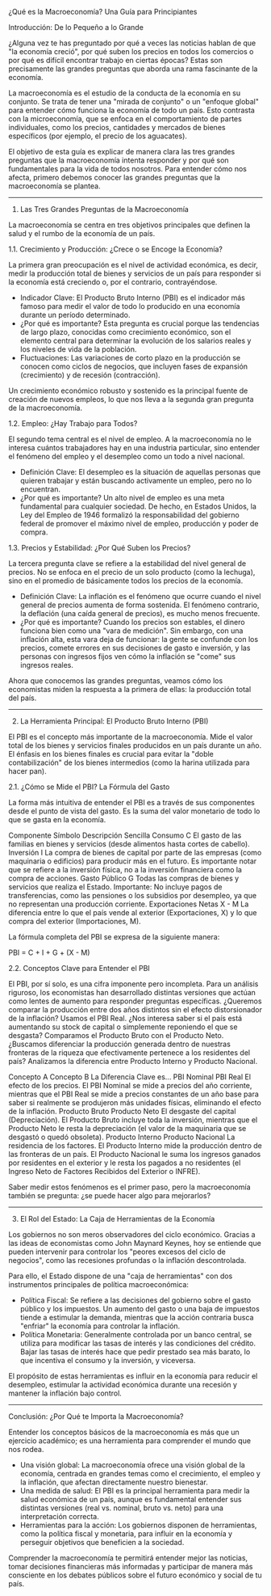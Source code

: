 ¿Qué es la Macroeconomía? Una Guía para Principiantes

Introducción: De lo Pequeño a lo Grande

¿Alguna vez te has preguntado por qué a veces las noticias hablan de que "la economía creció", por qué suben los precios en todos los comercios o por qué es difícil encontrar trabajo en ciertas épocas? Estas son precisamente las grandes preguntas que aborda una rama fascinante de la economía.

La macroeconomía es el estudio de la conducta de la economía en su conjunto. Se trata de tener una "mirada de conjunto" o un "enfoque global" para entender cómo funciona la economía de todo un país. Esto contrasta con la microeconomía, que se enfoca en el comportamiento de partes individuales, como los precios, cantidades y mercados de bienes específicos (por ejemplo, el precio de los aguacates).

El objetivo de esta guía es explicar de manera clara las tres grandes preguntas que la macroeconomía intenta responder y por qué son fundamentales para la vida de todos nosotros. Para entender cómo nos afecta, primero debemos conocer las grandes preguntas que la macroeconomía se plantea.


--------------------------------------------------------------------------------


1. Las Tres Grandes Preguntas de la Macroeconomía

La macroeconomía se centra en tres objetivos principales que definen la salud y el rumbo de la economía de un país.

1.1. Crecimiento y Producción: ¿Crece o se Encoge la Economía?

La primera gran preocupación es el nivel de actividad económica, es decir, medir la producción total de bienes y servicios de un país para responder si la economía está creciendo o, por el contrario, contrayéndose.

* Indicador Clave: El Producto Bruto Interno (PBI) es el indicador más famoso para medir el valor de todo lo producido en una economía durante un período determinado.
* ¿Por qué es importante? Esta pregunta es crucial porque las tendencias de largo plazo, conocidas como crecimiento económico, son el elemento central para determinar la evolución de los salarios reales y los niveles de vida de la población.
* Fluctuaciones: Las variaciones de corto plazo en la producción se conocen como ciclos de negocios, que incluyen fases de expansión (crecimiento) y de recesión (contracción).

Un crecimiento económico robusto y sostenido es la principal fuente de creación de nuevos empleos, lo que nos lleva a la segunda gran pregunta de la macroeconomía.

1.2. Empleo: ¿Hay Trabajo para Todos?

El segundo tema central es el nivel de empleo. A la macroeconomía no le interesa cuántos trabajadores hay en una industria particular, sino entender el fenómeno del empleo y el desempleo como un todo a nivel nacional.

* Definición Clave: El desempleo es la situación de aquellas personas que quieren trabajar y están buscando activamente un empleo, pero no lo encuentran.
* ¿Por qué es importante? Un alto nivel de empleo es una meta fundamental para cualquier sociedad. De hecho, en Estados Unidos, la Ley del Empleo de 1946 formalizó la responsabilidad del gobierno federal de promover el máximo nivel de empleo, producción y poder de compra.

1.3. Precios y Estabilidad: ¿Por Qué Suben los Precios?

La tercera pregunta clave se refiere a la estabilidad del nivel general de precios. No se enfoca en el precio de un solo producto (como la lechuga), sino en el promedio de básicamente todos los precios de la economía.

* Definición Clave: La inflación es el fenómeno que ocurre cuando el nivel general de precios aumenta de forma sostenida. El fenómeno contrario, la deflación (una caída general de precios), es mucho menos frecuente.
* ¿Por qué es importante? Cuando los precios son estables, el dinero funciona bien como una "vara de medición". Sin embargo, con una inflación alta, esta vara deja de funcionar: la gente se confunde con los precios, comete errores en sus decisiones de gasto e inversión, y las personas con ingresos fijos ven cómo la inflación se "come" sus ingresos reales.

Ahora que conocemos las grandes preguntas, veamos cómo los economistas miden la respuesta a la primera de ellas: la producción total del país.


--------------------------------------------------------------------------------


2. La Herramienta Principal: El Producto Bruto Interno (PBI)

El PBI es el concepto más importante de la macroeconomía. Mide el valor total de los bienes y servicios finales producidos en un país durante un año. El énfasis en los bienes finales es crucial para evitar la "doble contabilización" de los bienes intermedios (como la harina utilizada para hacer pan).

2.1. ¿Cómo se Mide el PBI? La Fórmula del Gasto

La forma más intuitiva de entender el PBI es a través de sus componentes desde el punto de vista del gasto. Es la suma del valor monetario de todo lo que se gasta en la economía.

Componente	Símbolo	Descripción Sencilla
Consumo	C	El gasto de las familias en bienes y servicios (desde alimentos hasta cortes de cabello).
Inversión	I	La compra de bienes de capital por parte de las empresas (como maquinaria o edificios) para producir más en el futuro. Es importante notar que se refiere a la inversión física, no a la inversión financiera como la compra de acciones.
Gasto Público	G	Todas las compras de bienes y servicios que realiza el Estado. Importante: No incluye pagos de transferencias, como las pensiones o los subsidios por desempleo, ya que no representan una producción corriente.
Exportaciones Netas	X - M	La diferencia entre lo que el país vende al exterior (Exportaciones, X) y lo que compra del exterior (Importaciones, M).

La fórmula completa del PBI se expresa de la siguiente manera:

PBI = C + I + G + (X - M)

2.2. Conceptos Clave para Entender el PBI

El PBI, por sí solo, es una cifra imponente pero incompleta. Para un análisis riguroso, los economistas han desarrollado distintas versiones que actúan como lentes de aumento para responder preguntas específicas. ¿Queremos comparar la producción entre dos años distintos sin el efecto distorsionador de la inflación? Usamos el PBI Real. ¿Nos interesa saber si el país está aumentando su stock de capital o simplemente reponiendo el que se desgasta? Comparamos el Producto Bruto con el Producto Neto. ¿Buscamos diferenciar la producción generada dentro de nuestras fronteras de la riqueza que efectivamente pertenece a los residentes del país? Analizamos la diferencia entre Producto Interno y Producto Nacional.

Concepto A	Concepto B	La Diferencia Clave es...
PBI Nominal	PBI Real	El efecto de los precios. El PBI Nominal se mide a precios del año corriente, mientras que el PBI Real se mide a precios constantes de un año base para saber si realmente se produjeron más unidades físicas, eliminando el efecto de la inflación.
Producto Bruto	Producto Neto	El desgaste del capital (Depreciación). El Producto Bruto incluye toda la inversión, mientras que el Producto Neto le resta la depreciación (el valor de la maquinaria que se desgastó o quedó obsoleta).
Producto Interno	Producto Nacional	La residencia de los factores. El Producto Interno mide la producción dentro de las fronteras de un país. El Producto Nacional le suma los ingresos ganados por residentes en el exterior y le resta los pagados a no residentes (el Ingreso Neto de Factores Recibidos del Exterior o INFRE).

Saber medir estos fenómenos es el primer paso, pero la macroeconomía también se pregunta: ¿se puede hacer algo para mejorarlos?


--------------------------------------------------------------------------------


3. El Rol del Estado: La Caja de Herramientas de la Economía

Los gobiernos no son meros observadores del ciclo económico. Gracias a las ideas de economistas como John Maynard Keynes, hoy se entiende que pueden intervenir para controlar los "peores excesos del ciclo de negocios", como las recesiones profundas o la inflación descontrolada.

Para ello, el Estado dispone de una "caja de herramientas" con dos instrumentos principales de política macroeconómica:

* Política Fiscal: Se refiere a las decisiones del gobierno sobre el gasto público y los impuestos. Un aumento del gasto o una baja de impuestos tiende a estimular la demanda, mientras que la acción contraria busca "enfriar" la economía para controlar la inflación.
* Política Monetaria: Generalmente controlada por un banco central, se utiliza para modificar las tasas de interés y las condiciones del crédito. Bajar las tasas de interés hace que pedir prestado sea más barato, lo que incentiva el consumo y la inversión, y viceversa.

El propósito de estas herramientas es influir en la economía para reducir el desempleo, estimular la actividad económica durante una recesión y mantener la inflación bajo control.


--------------------------------------------------------------------------------


Conclusión: ¿Por Qué te Importa la Macroeconomía?

Entender los conceptos básicos de la macroeconomía es más que un ejercicio académico; es una herramienta para comprender el mundo que nos rodea.

* Una visión global: La macroeconomía ofrece una visión global de la economía, centrada en grandes temas como el crecimiento, el empleo y la inflación, que afectan directamente nuestro bienestar.
* Una medida de salud: El PBI es la principal herramienta para medir la salud económica de un país, aunque es fundamental entender sus distintas versiones (real vs. nominal, bruto vs. neto) para una interpretación correcta.
* Herramientas para la acción: Los gobiernos disponen de herramientas, como la política fiscal y monetaria, para influir en la economía y perseguir objetivos que beneficien a la sociedad.

Comprender la macroeconomía te permitirá entender mejor las noticias, tomar decisiones financieras más informadas y participar de manera más consciente en los debates públicos sobre el futuro económico y social de tu país.
